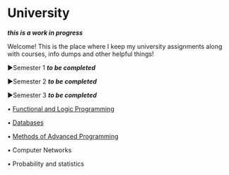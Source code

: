 # University

***this is a work in progress***

Welcome! This is the place where I keep my university assignments along with courses, info dumps and other helpful things!

▶Semester 1 ***to be completed***

▶Semester 2 ***to be completed*** 

▶Semester 3 ***to be completed*** 
 
   • [Functional and Logic Programming](https://github.com/913-Diaconu-Ana/University/tree/main/Semester%203/Functional%20and%20Logic%20Programming)
   
   • [Databases](https://github.com/913-Diaconu-Ana/University/tree/main/Databases)
   
   • [Methods of Advanced Programming](https://github.com/913-Diaconu-Ana/University/tree/main/Methods%20of%20Advanced%20Programming)
   
   • Computer Networks
   
   • Probability and statistics
   
